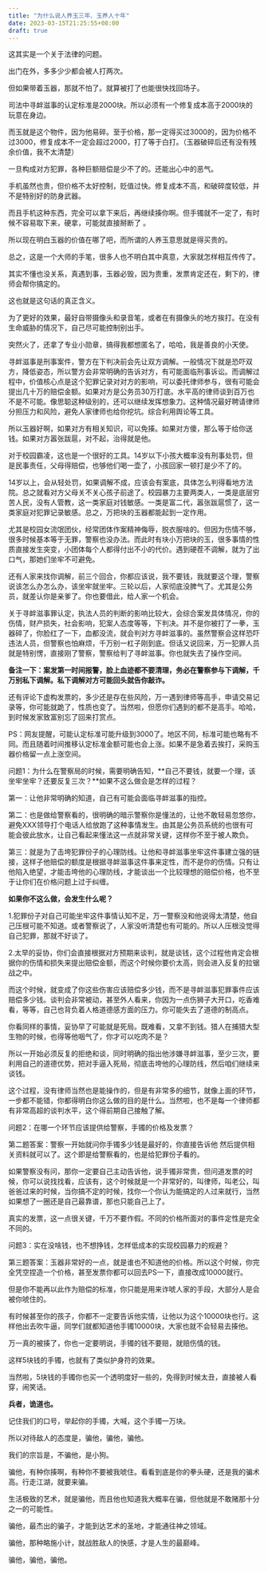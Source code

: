 ```yaml
---
title: "为什么说人养玉三年、玉养人十年"
date: 2023-03-15T21:25:55+08:00
draft: true
---
```


这其实是一个关于法律的问题。

出门在外，多多少少都会被人打两次。

但如果带着玉器，那就不怕了。就算被打了也能很快找回场子。

司法中寻衅滋事的认定标准是2000块。所以必须有一个修复成本高于2000块的玩意在身边。

而玉就是这个物件，因为他易碎。至于价格，那一定得买过3000的，因为价格不过3000，修复成本不一定会超过2000，打了等于白打。（玉器破碎后还有没有残余价值，我不太清楚）


一旦构成对方犯罪，各种巨额赔偿是少不了的。还能出心中的恶气。

手机虽然也贵，但价格不太好控制，贬值过快。修复成本不高，和破碎度较低，并不是特别好的防身武器。

而且手机这种东西，完全可以拿下来后，再继续揍你啊。但手镯就不一定了，有时候不容易取下来，硬拿，可能就直接掰断了 。

所以现在明白玉器的价值在哪了吧，而所谓的人养玉意思就是得买贵的。

总之，这是一个大师的手笔，很多人也不明白其中真意，大家就怎样相互传传了。

其实不懂也没关系，真遇到事，玉器必毁，因为贵重，发票肯定还在，剩下的，律师会帮你搞定的。

这也就是这句话的真正含义。

为了更好的效果，最好自带摄像头和录音笔，或者在有摄像头的地方挨打。在没有生命威胁的情况下，自己尽可能控制别出手。

突然火了，还拿了专业小勋章，搞得我都想匿名了，哈哈，我是善良的小天使。

寻衅滋事是刑事案件，警方在下判决前会先让双方调解。一般情况下就是恐吓双方，降低姿态，所以警方会非常明确的告诉对方，有可能面临刑事诉讼。而调解过程中，价值核心点是这个犯罪记录对对方的影响，可以委托律师参与，很有可能会提出几十万的赔偿金额。如果对方是公务员30万打底。水平高的律师谈到百万也不是不可能。像思聪这种级别的，还可以继续发挥想象力。这种情况最好聘请律师分担压力和风险，避免人家律师也给你挖坑。综合利用舆论等工具。

所以玉器好啊，如果对方有相关知识，可以免揍。如果对方傻，那么等于给你送钱。如果对方嚣张跋扈，对不起，治得就是他。

对于校园霸凌，这也是一个很好的工具。14岁以下小孩大概率没有刑事处罚，但是民事责任，父母得赔偿，也够他们喝一壶了，小孩回家一顿打是少不了的。

14岁以上，会从轻处罚，如果调解不成，应该会有案底，具体怎么判得看地方法院。总之就看对方父母关不关心孩子前途了。校园暴力主要两类人，一类是底层穷苦人民，没有人管教，这一类家庭对钱敏感。一类是富二代，嚣张跋扈惯了，这一类家庭对犯罪记录敏感。总之，万把块的玉器都能起到一定作用。

尤其是校园女流氓团伙，经常团体作案精神侮辱，脱衣服啥的。但因为伤情不够，很多时候基本等于无罪，警察也没办法。而此时有块小万把块的玉，很多事情的性质直接发生突变，小团体每个人都得付出不小的代价。遇到硬茬不调解，就为了出口气，那她们坐牢不可避免。

还有人家来找你调解，前三个回合，你都应该说，我不要钱，我就要这个理，警察说该怎么办怎么办，该坐牢就坐牢。三轮以后，人家彻底没脾气了。尤其是公务员，就差认你是亲爹了。你也要借此，给人家一个机会。

关于寻衅滋事罪认定，执法人员的判断的影响比较大，会综合案发具体情况，你的伤情，财产损失，社会影响，犯案人态度等等，下判决。并不是你被打了一拳，玉器碎了，你脸红了一下，血都没流，就会判对方寻衅滋事的。虽然警察会这样恐吓违法人员，但警察也怕麻烦，千万别一杠子刚到底。但话又说回来，万一犯罪人员就是特别愣，直接刚了警察，警察给判了寻衅滋事。你也就失去了操作空间。

**备注一下：案发第一时间报警，脸上血迹都不要清理，务必在警察参与下调解，千万别私下调解。私下调解对方可能回头就告你敲诈。**

还有评论下虚构发票的，多少还是存在些风险，万一遇到律师等高手，申请交易记录等，你可能就跪了，性质也变了。当然啦，但愿你们遇到的都不是高手。哈哈，到时候发家致富别忘了回来打赏点。

PS：网友提醒，可能认定标准可能升级到3000了。地区不同，标准可能也略有不同。而且随着时间推移认定标准金额可能也会上涨。如果不是急着去挨打，采购玉器价格留一点上涨空间。

问题1：为什么在警察局的时候，需要明确告知，**自己不要钱，就要一个理，该坐牢坐牢？还要反复三次？**如果不这么做会是怎样的过程？

第一：让他非常明确的知道，自己有可能会面临寻衅滋事的指控。

第二：也是做给警察看的，很明确的暗示警察你是懂法的，让他不敢轻易忽悠你，避免XXX领导打个电话人给放跑了这种事情发生。由其是公务员系统的也很有可能会彼此放水，让自己看起来懂法这一点就非常关键，这样你不至于被人欺负。

第三：就是为了击垮犯罪份子的心理防线。让他和寻衅滋事坐牢这件事建立强的链接，这样子他赔偿的额度是根据寻衅滋事这件事来定性，而不是你的伤情。只有让他陷入绝望，才能击垮他的心理防线，才能谈出一个比较理想的赔偿价格，也不至于让你们在价格问题上过于纠缠。

**如果你不这么做，会发生什么呢？**

1.犯罪份子对自己可能坐牢这件事情认知不足，万一警察没和他说得太清楚，他自己压根可能不知道。或者警察说了，人家没听清楚也有可能的。所以人压根没觉得自己犯罪，那就不好谈了。

2.太早的妥协，你们会直接根据对方预期来谈判，就是谈钱，这个过程他肯定会根据你的伤情和损失来提出赔偿金额，而这个时候你要价太高，则会进入反复的拉锯战之中。

而这个时候，就变成了你这些伤害应该赔偿多少钱，而不是寻衅滋事犯罪事件应该赔偿多少钱。谈判会非常被动，甚至外人看来，你因为一点伤狮子大开口，吃香难看，等等，自己也背负着人格道德感方面的压力。你可能失去了道德的制高点。

你看同样的事情，妥协早了可能就是死局。既难看，又拿不到钱。猎人在捕猎大型生物的时候，也得等他咽气了，你才可以吃肉不是？

所以一开始必须反复的拒绝和谈，同时明确的指出他涉嫌寻衅滋事，至少三次，要利用自己的道德优势，把对手逼入死局，彻底击垮他的心理防线，然后咱们继续来谈钱。

这个过程，没有律师当然也是能操作的，但是有非常多的细节，就像上面的环节，一步都不能错，你都得明白你这么做的目的是什么。当然啦，也不是每一个律师都有非常高超的谈判水平，这个得前期自己接触了解。

问题2：在哪一个环节应该提供给警察，手镯的价格及发票？

第二题答案：警察一开始就问你手镯多少钱是最好的，你直接告诉他 然后提供相关资料就可以了。这个即是给警察看的，也是给犯罪份子看的。

如果警察没有问，那你一定要自己主动告诉他，说手镯非常贵，但问道发票的时候，你可以说找找看，应该有，这个时候就是一个非常好的，叫律师，叫老公，叫爸爸过来的时候，当你搞不定的时候，找你一个你认为能搞定的人过来就行，当然如果想了一圈还是自己最靠谱，那也只能自己上了。

真实的发票，这一点很关键，千万不要作假。不同的价格所面对的事件定性是完全不同的。

问题3：实在没啥钱，也不想挣钱，怎样低成本的实现校园暴力的规避？

第三题答案：玉器非常好的一点，就是谁也不知道他的价格。所以这个时候，你完全凭空捏造一个价格，甚至发票你都可以回去PS一下，直接改成10000就行。

但是你不能再以此作为赔偿的标准，你只能是用来诈唬人家的手段，大部分人是会被你唬住的。

有时候甚至你的孩子，你都不一定要告诉他实情，让他以为这个10000块也行。这样他出去吹牛逼，同学们就都知道他手镯10000块，大家也就不会轻易去揍他。

万一真的被揍了，你也一定要明说，手镯的钱不要赔，就赔伤情的钱。

这样5块钱的手镯，也就有了类似护身符的效果。

当然啦，5块钱的手镯你也买一个透明度好一些的，免得到时候太丑，直接被人看穿，闹笑话。

**兵者，诡道也。**

记住我们的口号，举起你的手镯，大喊，这个手镯一万块。

所以对待敌人的态度是，骗他，骗他，骗他。

我们的宗旨是，不骗他，是小狗。

骗他，有种你揍啊，有种你不要被我唬住。看看到底是你的拳头硬，还是我的骗术高。行走江湖，就要来骗。

生活极致的艺术，就是骗他，而且他也知道我大概率在骗，但他就是不敢赌那十分之一的可能性。

骗他，最杰出的骗子，才能到达艺术的圣地，才能通往神之领域。

骗他，那种略施小计，就战胜敌人的快感，才是人生的最巅峰。

骗他，骗他，骗他。
